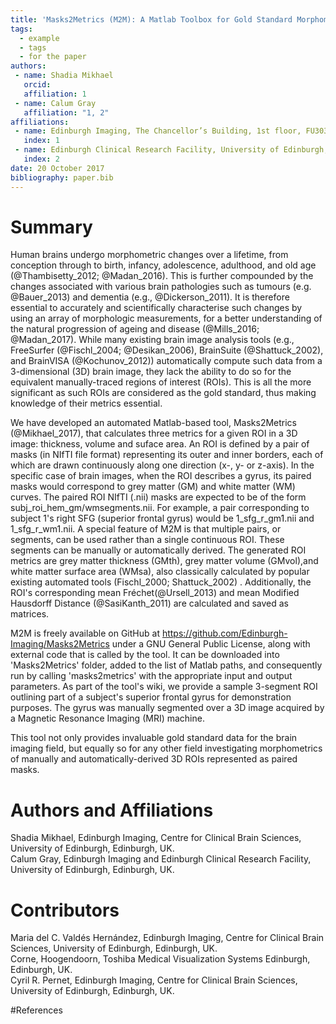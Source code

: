 ```yaml
---
title: 'Masks2Metrics (M2M): A Matlab Toolbox for Gold Standard Morphometrics'
tags:
  - example
  - tags
  - for the paper
authors:
 - name: Shadia Mikhael
   orcid: 
   affiliation: 1
 - name: Calum Gray
   affiliation: "1, 2"
affiliations:
 - name: Edinburgh Imaging, The Chancellor’s Building, 1st floor, FU303e, 49 Little France Crescent, Edinburgh, Scotland, UK, EH16 4SB.
   index: 1
 - name: Edinburgh Clinical Research Facility, University of Edinburgh, Edinburgh, UK.
   index: 2
date: 20 October 2017
bibliography: paper.bib
---
```



# Summary

Human brains undergo morphometric changes over a lifetime, from conception through to birth, infancy, adolescence, adulthood, and old age (@Thambisetty_2012; @Madan_2016). This is further compounded by the changes associated with various brain pathologies such as tumours (e.g. @Bauer_2013) and dementia (e.g., @Dickerson_2011). It is therefore essential to accurately and scientifically characterise such changes by using an array of morphologic measurements, for a better understanding of the natural progression of ageing and disease (@Mills_2016; @Madan_2017). While many existing brain image analysis tools (e.g., FreeSurfer (@Fischl_2004; @Desikan_2006), BrainSuite (@Shattuck_2002), and BrainVISA (@Kochunov_2012)) automatically compute such data from a 3-dimensional (3D) brain image, they lack the ability to do so for the equivalent manually-traced regions of interest (ROIs). This is all the more significant as such ROIs are considered as the gold standard, thus making knowledge of their metrics essential.


We have developed an automated Matlab-based tool, Masks2Metrics (@Mikhael_2017), that calculates three metrics for a given ROI in a 3D image: thickness, volume and suface area. An ROI is defined by a pair of masks (in NIfTI file format) representing its outer and inner borders, each of which are drawn continuously along one direction (x-, y- or z-axis). In the specific case of brain images, when the ROI describes a gyrus, its paired masks would correspond to grey matter (GM) and white matter (WM) curves. The paired ROI NIfTI (.nii) masks are expected to be of the form subj_roi_hem_gm/wmsegments.nii. For example, a pair corresponding to subject 1's right SFG (superior frontal gyrus) would be 1_sfg_r_gm1.nii and 1_sfg_r_wm1.nii. A special feature of M2M is that multiple pairs, or segments, can be used rather than a single continuous ROI. These segments can be manually or automatically derived. The generated ROI metrics are grey matter thickness (GMth), grey matter volume (GMvol),and white matter surface area (WMsa), also classically calculated by popular existing automated tools (Fischl_2000; Shattuck_2002) . Additionally, the ROI's corresponding mean Fréchet(@Ursell_2013) and mean Modified Hausdorff Distance (@SasiKanth_2011) are calculated and saved as matrices.


M2M is freely available on GitHub at https://github.com/Edinburgh-Imaging/Masks2Metrics under a GNU General Public License, along with external code that is called by the tool. It can be downloaded into 'Masks2Metrics' folder, added to the list of Matlab paths, and consequently run by calling 'masks2metrics' with the appropriate input and output parameters. As part of the tool's wiki, we provide a sample 3-segment ROI outlining part of a subject's superior frontal gyrus for demonstration purposes. The gyrus was manually segmented over a 3D image acquired by a Magnetic Resonance Imaging (MRI) machine. 

This tool not only provides invaluable gold standard data for the brain imaging field, but equally so for any other field investigating morphometrics of manually and automatically-derived 3D ROIs represented as paired masks.



# Authors and Affiliations
Shadia Mikhael, Edinburgh Imaging, Centre for Clinical Brain Sciences, University of Edinburgh, Edinburgh, UK.  
Calum Gray, Edinburgh Imaging and Edinburgh Clinical Research Facility, University of Edinburgh, Edinburgh, UK.  


# Contributors
Maria del C. Valdés Hernández, Edinburgh Imaging, Centre for Clinical Brain Sciences, University of Edinburgh, Edinburgh, UK.  
Corne, Hoogendoorn, Toshiba Medical Visualization Systems Edinburgh, Edinburgh, UK.  
Cyril R. Pernet, Edinburgh Imaging, Centre for Clinical Brain Sciences, University of Edinburgh, Edinburgh, UK.  

#References
